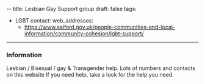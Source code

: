 --
title: Lesbian Gay Support group
draft: false
tags:
- LGBT
contact:
  web_addresses:
  - https://www.salford.gov.uk/people-communities-and-local-information/community-cohesion/lgbt-support/
---

### Information
Lesbian / Bisexual / gay & Transgender help.
Lots of numbers and contacts on this website
If you need help, take a look for the help
you need.